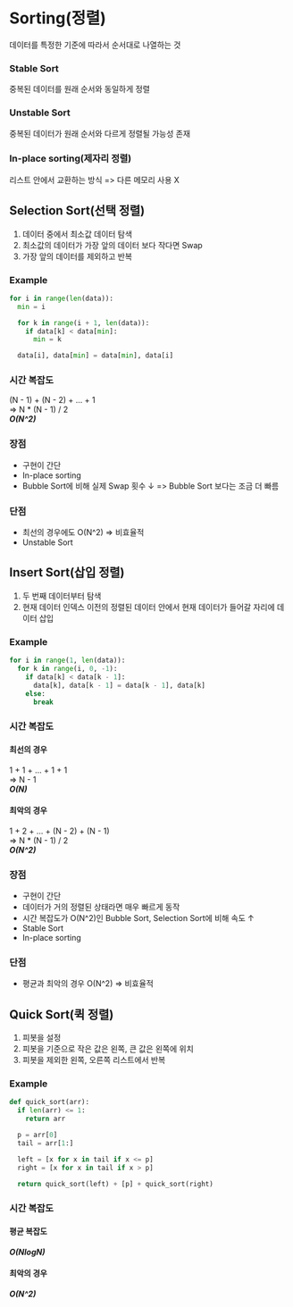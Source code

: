 # Sorting(정렬)
데이터를 특정한 기준에 따라서 순서대로 나열하는 것

### Stable Sort
중복된 데이터를 원래 순서와 동일하게 정렬
### Unstable Sort
중복된 데이터가 원래 순서와 다르게 정렬될 가능성 존재
### In-place sorting(제자리 정렬)
리스트 안에서 교환하는 방식 => 다른 메모리 사용 X


## Selection Sort(선택 정렬)
1. 데이터 중에서 최소값 데이터 탐색
2. 최소값의 데이터가 가장 앞의 데이터 보다 작다면 Swap
3. 가장 앞의 데이터를 제외하고 반복

### Example
```python
for i in range(len(data)):
  min = i

  for k in range(i + 1, len(data)):
    if data[k] < data[min]:
      min = k

  data[i], data[min] = data[min], data[i]
```

### 시간 복잡도
(N - 1) + (N - 2) + ... + 1  
=> N * (N - 1) / 2  
___O(N^2)___

### 장점
- 구현이 간단
- In-place sorting
- Bubble Sort에 비해 실제 Swap 횟수 ↓ => Bubble Sort 보다는 조금 더 빠름

### 단점
- 최선의 경우에도 O(N^2) => 비효율적
- Unstable Sort


## Insert Sort(삽입 정렬)
1. 두 번째 데이터부터 탐색
2. 현재 데이터 인덱스 이전의 정렬된 데이터 안에서 현재 데이터가 들어갈 자리에 데이터 삽입

### Example
```python
for i in range(1, len(data)):
  for k in range(i, 0, -1):
    if data[k] < data[k - 1]:
      data[k], data[k - 1] = data[k - 1], data[k]
    else:
      break
```

### 시간 복잡도
#### 최선의 경우
1 + 1 + ... + 1 + 1  
=> N - 1  
___O(N)___
#### 최악의 경우
1 + 2 + ... + (N - 2) + (N - 1)  
=> N * (N - 1) / 2  
___O(N^2)___


### 장점
- 구현이 간단
- 데이터가 거의 정렬된 상태라면 매우 빠르게 동작
- 시간 복잡도가 O(N^2)인 Bubble Sort, Selection Sort에 비해 속도 ↑
- Stable Sort
- In-place sorting

### 단점
- 평균과 최악의 경우 O(N^2) => 비효율적

## Quick Sort(퀵 정렬)
1. 피봇을 설정
2. 피봇을 기준으로 작은 값은 왼쪽, 큰 값은 왼쪽에 위치
3. 피봇을 제외한 왼쪽, 오른쪽 리스트에서 반복

### Example
```python
def quick_sort(arr):
  if len(arr) <= 1:
    return arr

  p = arr[0]
  tail = arr[1:]

  left = [x for x in tail if x <= p]
  right = [x for x in tail if x > p]

  return quick_sort(left) + [p] + quick_sort(right)
```

### 시간 복잡도
#### 평균 복잡도
___O(NlogN)___
#### 최악의 경우
___O(N^2)___
